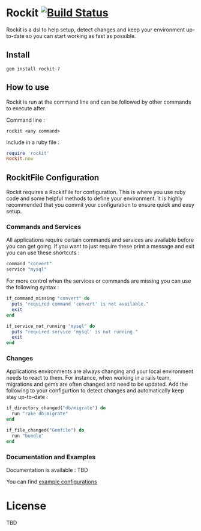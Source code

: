 # Rockit [![Build Status](https://secure.travis-ci.org/bwillis/rockit.png?branch=master)](http://travis-ci.org/bwillis/rockit)

Rockit is a dsl to help setup, detect changes and keep your environment up-to-date so you can start working as fast as possible.

## Install

```gem install rockit-?```

## How to use

Rockit is run at the command line and can be followed by other commands to execute after.

Command line :

```rockit <any command>```

Include in a ruby file :

```ruby
require 'rockit'
Rockit.now
```

## RockitFile Configuration

Rockit requires a RockitFile for configuration. This is where you use ruby code and some helpful methods to define your environment. It is highly recommended that you commit your configuration to ensure quick and easy setup.

### Commands and Services

All applications require certain commands and services are available before you can get going. If you want to just require these print a message and exit you can use these shortcuts :

```ruby
command "convert"
service "mysql"
```

For more control when the services or commands are missing you can use the following syntax :

```ruby
if_command_missing "convert" do
  puts "required command 'convert' is not available."
  exit
end

if_service_not_running "mysql" do
  puts "required service 'mysql' is not running."
  exit
end
```

### Changes

Applications environments are always changing and your local environment needs to react to them. For instance, when working in a rails team, migrations and gems are often changed and need to be updated. Add the following to your configurtion to detect changes and automatically keep stay up-to-date :

```ruby
if_directory_changed("db/migrate") do
  run "rake db:migrate"
end

if_file_changed("Gemfile") do
  run "bundle"
end
```

### Documentation and Examples

Documentation is available : TBD

You can find [example configurations](http://github.com/bwillis/rockit/blob/master/example/Rockitfile)

# License

TBD